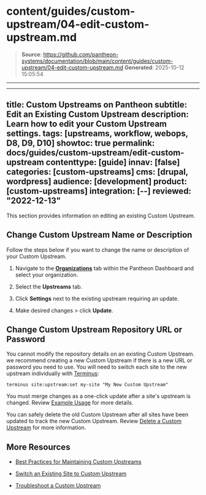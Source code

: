 # content/guides/custom-upstream/04-edit-custom-upstream.md

> **Source**: https://github.com/pantheon-systems/documentation/blob/main/content/guides/custom-upstream/04-edit-custom-upstream.md
> **Generated**: 2025-10-12 15:05:54

---

---
title: Custom Upstreams on Pantheon
subtitle: Edit an Existing Custom Upstream
description: Learn how to edit your Custom Upstream settings.
tags: [upstreams, workflow, webops, D8, D9, D10]
showtoc: true
permalink: docs/guides/custom-upstream/edit-custom-upstream
contenttype: [guide]
innav: [false]
categories: [custom-upstreams]
cms: [drupal, wordpress]
audience: [development]
product: [custom-upstreams]
integration: [--]
reviewed: "2022-12-13"
---

This section provides information on editing an existing Custom Upstream.

## Change Custom Upstream Name or Description

Follow the steps below if you want to change the name or description of your Custom Upstream.

1. Navigate to the **[<Icon icon="users" />Organizations](https://dashboard.pantheon.io/#organizations")** tab within the Pantheon Dashboard and select your organization.

1. Select the **<span class="upstreams-regular"></span> Upstreams** tab.

1. Click **Settings** next to the existing upstream requiring an update.

1. Make desired changes > click **Update**.

## Change Custom Upstream Repository URL or Password

You cannot modify the repository details on an existing Custom Upstream. we recommend creating a new Custom Upstream if there is a new URL or password you need to use. You will need to switch each site to the new upstream individually with [Terminus](/terminus):

```bash{promptUser: user}
terminus site:upstream:set my-site "My New Custom Upstream"
```

You must merge changes as a one-click update after a site's upstream is changed. Review [Example Usage](/terminus/examples/#switch-upstreams) for more details.

You can safely delete the old Custom Upstream after all sites have been updated to track the new Custom Upstream. Review [Delete a Custom Upstream](/guides/custom-upstream/delete-custom-upstream) for more information.

## More Resources

- [Best Practices for Maintaining Custom Upstreams](/guides/custom-upstream/maintain-custom-upstream)

- [Switch an Existing Site to Custom Upstream](/guides/custom-upstream/switch-custom-upstream)

- [Troubleshoot a Custom Upstream](/guides/custom-upstream/troubleshooting)
